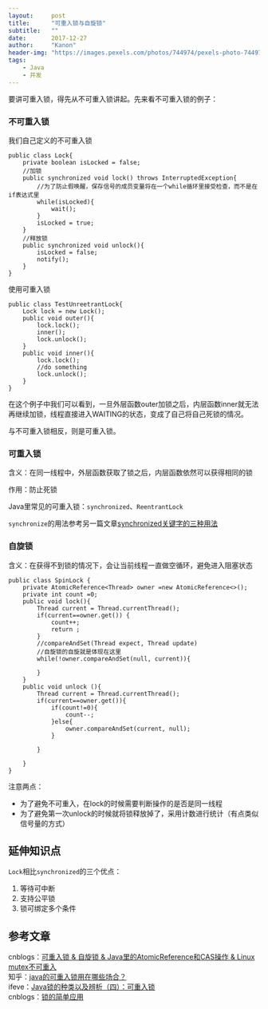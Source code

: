 ```yaml
---
layout:     post
title:      "可重入锁与自旋锁"
subtitle:   ""
date:       2017-12-27
author:     "Kanon"
header-img: "https://images.pexels.com/photos/744974/pexels-photo-744974.jpeg?w=940&h=650&auto=compress&cs=tinysrgb"
tags:
    - Java
    - 并发
---
```


要讲可重入锁，得先从不可重入锁讲起。先来看不可重入锁的例子：
### 不可重入锁
我们自己定义的不可重入锁
```
public class Lock{
    private boolean isLocked = false;
    //加锁
    public synchronized void lock() throws InterruptedException{
        //为了防止假唤醒，保存信号的成员变量将在一个while循环里接受检查，而不是在if表达式里
        while(isLocked){    
            wait();
        }
        isLocked = true;
    }
    //释放锁
    public synchronized void unlock(){
        isLocked = false;
        notify();
    }
}
```
使用可重入锁
```
public class TestUnreetrantLock{
    Lock lock = new Lock();
    public void outer(){
        lock.lock();
        inner();
        lock.unlock();
    }
    public void inner(){
        lock.lock();
        //do something
        lock.unlock();
    }
}
```
在这个例子中我们可以看到，一旦外层函数outer加锁之后，内层函数inner就无法再继续加锁，线程直接进入WAITING的状态，变成了自己将自己死锁的情况。

与不可重入锁相反，则是可重入锁。

### 可重入锁
含义：在同一线程中，外层函数获取了锁之后，内层函数依然可以获得相同的锁

作用：防止死锁

Java里常见的可重入锁：`synchronized`、`ReentrantLock`

`synchronize`的用法参考另一篇文章[synchronized关键字的三种用法](https://kanonjz.github.io/2017/12/09/synchronized/)

### 自旋锁
含义：在获得不到锁的情况下，会让当前线程一直做空循环，避免进入阻塞状态
```
public class SpinLock {
    private AtomicReference<Thread> owner =new AtomicReference<>();
    private int count =0;
    public void lock(){
        Thread current = Thread.currentThread();
        if(current==owner.get()) {
            count++;
            return ;
        }
        //compareAndSet(Thread expect, Thread update)
        //自旋锁的自旋就是体现在这里
        while(!owner.compareAndSet(null, current)){

        }
    }
    public void unlock (){
        Thread current = Thread.currentThread();
        if(current==owner.get()){
            if(count!=0){
                count--;
            }else{
                owner.compareAndSet(current, null);
            }

        }

    }
}
```

注意两点：
- 为了避免不可重入，在lock的时候需要判断操作的是否是同一线程
- 为了避免第一次unlock的时候就将锁释放掉了，采用计数进行统计（有点类似信号量的方式）

## 延伸知识点
`Lock`相比`synchronized`的三个优点：
1. 等待可中断
2. 支持公平锁
3. 锁可绑定多个条件

## 参考文章
cnblogs：[可重入锁 & 自旋锁 & Java里的AtomicReference和CAS操作 & Linux mutex不可重入](https://www.cnblogs.com/charlesblc/p/6188364.html)  
知乎：[java的可重入锁用在哪些场合？](https://www.zhihu.com/question/23284564)  
ifeve：[Java锁的种类以及辨析（四）：可重入锁](http://ifeve.com/java_lock_see4/)  
cnblogs：[锁的简单应用](https://www.cnblogs.com/dj3839/p/6580765.html)  
<br><br><br><br>
